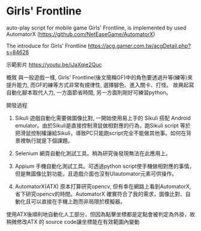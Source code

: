 # Girls' Frontline

auto-play script for mobile game Girls' Frontline, is implemented by used AutomatorX (https://github.com/NetEaseGame/AutomatorX)

The introduce for Girls' Frontline
https://acg.gamer.com.tw/acgDetail.php?s=84628

示範影片
https://youtu.be/iJaXqie2Quc

概敘
與一般遊戲一樣, Girls' Frontline(後文簡稱GF)中的角色要透過升等(練等)來提升能力, 而GF的練等方式非常有規律性, 選擇腳色、進入關卡、打怪。
故興起寫自動化腳本取代人力, 一方面節省時間, 另一方面則剛好可練習python。

開發過程
1. Sikuli
遊戲自動化需要做圖像比對, 一開始使用易上手的 Sikuli 搭配 Android emulator。由於Sikuli是直接控制滑鼠做相對應的行為，跑Sikuli script 等於把滑鼠控制權讓給Sikuli，導致PC只能跑script完全不能做其他事。如何在背景裡執行就是下個課題。

2. Selenium
網頁自動化測試工具。稍為研究後發現無法在此應用上。

3. Appium
手機自動化測試工具。可透過python script使手機做相對應的事情，但是無圖像比對功能，且遊戲介面也沒有UIautomator元素可供操作。

4. AutomatorX(ATX)
原本打算研究opencv, 但有幸在網路上看到AutomatorX, 省下研究opencv的時間。AutomatorX 確實符合了我的需求，圖像比對、自動化且可以直接在手機上跑而非局限於模擬器。

使用ATX後順利地自動化人工部分，但因為點擊坐標都是定點會被判定為外掛，故稍微修改ATX 的 source code讓坐標能在有效範圍內變動
